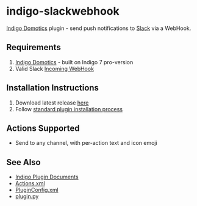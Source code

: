 indigo-slackwebhook
===================

[Indigo Domotics](http://www.perceptiveautomation.com/indigo/index.html) plugin  - send push notifications to [Slack](https://www.slack.com) via a WebHook.


Requirements
------------

1. [Indigo Domotics](http://www.perceptiveautomation.com/indigo/index.html) - built on Indigo 7 pro-version
2. Valid Slack [Incoming WebHook](https://api.slack.com/incoming-webhooks)


Installation Instructions
-------------------------

1. Download latest release [here](https://github.com/mijit/indigo-slackwebhook/releases)
2. Follow [standard plugin installation process](http://wiki.indigodomo.com/doku.php?id=indigo_7_documentation:getting_started#installing_plugins_configuring_plugin_settings_permanently_removing_plugins)


Actions Supported
-----------------
* Send to any channel, with per-action text and icon emoji


See Also
--------

* [Indigo Plugin Documents](http://wiki.indigodomo.com/doku.php?id=indigo_7_documentation:documents#indigo_plugin_documents)
* [Actions.xml](http://wiki.indigodomo.com/doku.php?id=indigo_7_documentation:plugin_guide#actionsxml)
* [PluginConfig.xml](http://wiki.indigodomo.com/doku.php?id=indigo_7_documentation:plugin_guide#pluginconfigxml)
* [plugin.py](http://wiki.indigodomo.com/doku.php?id=indigo_7_documentation:plugin_guide#pluginpy)
